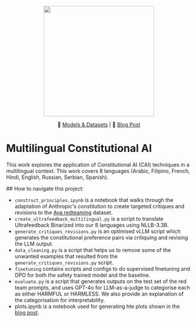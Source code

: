<p align="center">
  <img src="/Users/pbu5262/Documents/python_scripts/multilingual-constitutional-ai/assets/robot_image.jpg" width="300">
</p>

<p align="center">
    🤗 <a href="https://huggingface.co/collections/pbevan11/multilingual-constitutional-ai-66fec15dee0e7cf2faf10437" target="_blank">Models & Datasets</a> | 📃 <a href="https://sites.google.com/view/multilingual-constitutional-ai" target="_blank">Blog Post</a>
</p>

# Multilingual Constitutional AI

This work explores the application of Constitutional AI (CAI) techniques in a multilingual context. This work covers 8 languages (Arabic, Filipino, French, Hindi, English, Russian, Serbian, Spanish).

## How to navigate this project:
* `construct_principles.ipynb` is a notebook that walks through the adaptation of Anthropic's constitution to create targeted critiques and revisions to the [Aya redteaming](https://huggingface.co/datasets/CohereForAI/aya_redteaming) dataset.
* `create_ultrafeedback_multilingual.py` is a script to translate Ultrafeedback Binarized into our 8 languages using NLLB-3.3B.
* `generate_critiques_revisions.py` is an optimised vLLM script which generates the constitutional preference pairs via critiquing and revising the LLM output.
* `data_cleaning.py` is a script that helps us to remove some of the unwanted examples that resulted from the `generate_critiques_revisions.py` script.
* `finetuning` contains scripts and configs to do supervised finetuning and DPO for both the safety trained model and the baseline.
* `evaluate.py` is a script that generates outputs on the test set of the red team prompts, and uses GPT-4o for LLM-as-a-judge to categorise each as either HARMFUL or HARMLESS. We also provide an explanation of the categorisation for interpretability.
* plots.ipynb is a notebook used for generating hte plots shown in the [blog post](https://sites.google.com/view/multilingual-constitutional-ai).
